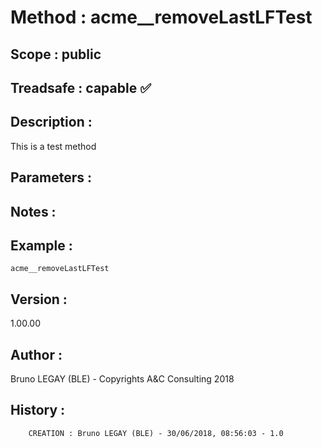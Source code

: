 ﻿# **Method :** acme__removeLastLFTest## **Scope :** public## **Treadsafe :** capable ✅ ## **Description :** This is a test method## **Parameters :** ## **Notes :** ## **Example :** ```acme__removeLastLFTest```## **Version :** 1.00.00## **Author :** Bruno LEGAY (BLE) - Copyrights A&C Consulting 2018## **History :**          CREATION : Bruno LEGAY (BLE) - 30/06/2018, 08:56:03 - 1.0